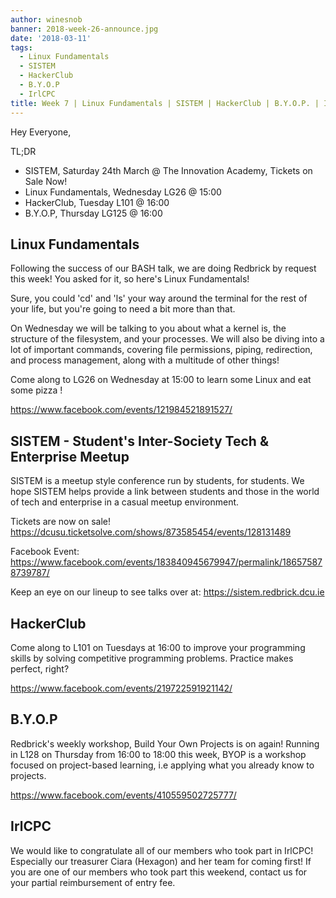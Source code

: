 ```yaml
---
author: winesnob
banner: 2018-week-26-announce.jpg
date: '2018-03-11'
tags:
  - Linux Fundamentals
  - SISTEM
  - HackerClub
  - B.Y.O.P
  - IrlCPC
title: Week 7 | Linux Fundamentals | SISTEM | HackerClub | B.Y.O.P. | IrlCPC
---
```


Hey Everyone,

TL;DR

- SISTEM, Saturday 24th March @ The Innovation Academy, Tickets on Sale Now!
- Linux Fundamentals, Wednesday LG26 @ 15:00
- HackerClub, Tuesday L101 @ 16:00
- B.Y.O.P, Thursday LG125 @ 16:00

 <!-- more -->

## Linux Fundamentals

Following the success of our BASH talk, we are doing Redbrick by request this
week! You asked for it, so here's Linux Fundamentals!

Sure, you could 'cd' and 'ls' your way around the terminal for the rest of your
life, but you're going to need a bit more than that.

On Wednesday we will be talking to you about what a kernel is, the structure of
the filesystem, and your processes. We will also be diving into a lot of
important commands, covering file permissions, piping, redirection, and process
management, along with a multitude of other things!

Come along to LG26 on Wednesday at 15:00 to learn some Linux and eat some pizza
!

https://www.facebook.com/events/121984521891527/

## SISTEM - Student's Inter-Society Tech & Enterprise Meetup

SISTEM is a meetup style conference run by students, for students. We hope
SISTEM helps provide a link between students and those in the world of tech and
enterprise in a casual meetup environment.

Tickets are now on sale!
https://dcusu.ticketsolve.com/shows/873585454/events/128131489

Facebook Event:
https://www.facebook.com/events/183840945679947/permalink/186575878739787/

Keep an eye on our lineup to see talks over at: https://sistem.redbrick.dcu.ie

## HackerClub

Come along to L101 on Tuesdays at 16:00 to improve your programming skills by
solving competitive programming problems. Practice makes perfect, right?

https://www.facebook.com/events/219722591921142/

## B.Y.O.P

Redbrick's weekly workshop, Build Your Own Projects is on again! Running in L128
on Thursday from 16:00 to 18:00 this week, BYOP is a workshop focused on
project-based learning, i.e applying what you already know to projects.

https://www.facebook.com/events/410559502725777/

## IrlCPC

We would like to congratulate all of our members who took part in IrlCPC!
Especially our treasurer Ciara (Hexagon) and her team for coming first! If you
are one of our members who took part this weekend, contact us for your partial
reimbursement of entry fee.
